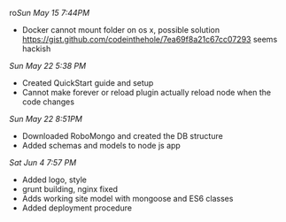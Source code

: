 ro*Sun May 15 7:44PM*
- Docker cannot mount folder on os x, possible solution https://gist.github.com/codeinthehole/7ea69f8a21c67cc07293 seems hackish

*Sun May 22 5:38 PM*
- Created QuickStart guide and setup
- Cannot make forever or reload plugin actually reload node when the code changes

*Sun May 22 8:51PM*
- Downloaded RoboMongo and created the DB structure
- Added schemas and models to node js app

*Sat Jun 4 7:57 PM*
- Added logo, style
- grunt building, nginx fixed
- Adds working site model with mongoose and ES6 classes
- Added deployment procedure